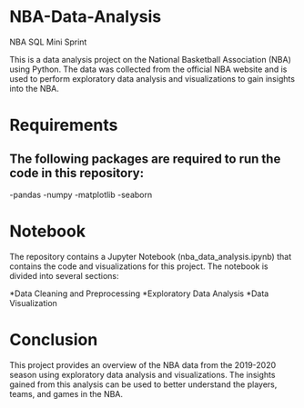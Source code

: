 # NBA-Data-Analysis

NBA SQL Mini Sprint

This is a data analysis project on the National Basketball Association (NBA) using Python. The data was collected from the official NBA website and is used to perform exploratory data analysis and visualizations to gain insights into the NBA.

# Requirements

## The following packages are required to run the code in this repository:

-pandas
-numpy
-matplotlib
-seaborn

# Notebook

The repository contains a Jupyter Notebook (nba_data_analysis.ipynb) that contains the code and visualizations for this project. The notebook is divided into several sections:

*Data Cleaning and Preprocessing
*Exploratory Data Analysis
*Data Visualization

# Conclusion

This project provides an overview of the NBA data from the 2019-2020 season using exploratory data analysis and visualizations. The insights gained from this analysis can be used to better understand the players, teams, and games in the NBA.
